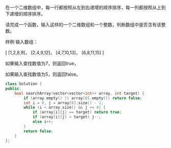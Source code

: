 在一个二维数组中，每一行都按照从左到右递增的顺序排序，每一列都按照从上到下递增的顺序排序。

请完成一个函数，输入这样的一个二维数组和一个整数，判断数组中是否含有该整数。

样例
输入数组：

[
[1,2,8,9]，
[2,4,9,12]，
[4,7,10,13]，
[6,8,11,15]
]

如果输入查找数值为7，则返回true，

如果输入查找数值为5，则返回false。

```cpp
class Solution {
public:
    bool searchArray(vector<vector<int>> array, int target) {
        if (array.empty() || array[0].empty()) return false;
        int i = 0, j = array[0].size() - 1;
        while (i < array.size() && j >= 0) {
            if (array[i][j] == target) return true;
            if (array[i][j] > target) j--;
            else i++;
        }
        return false;
    }
};
```
